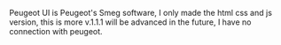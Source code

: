Peugeot UI is Peugeot's Smeg software, I only made the html css and js version, this is more v.1.1.1 will be advanced in the future, I have no connection with peugeot.
